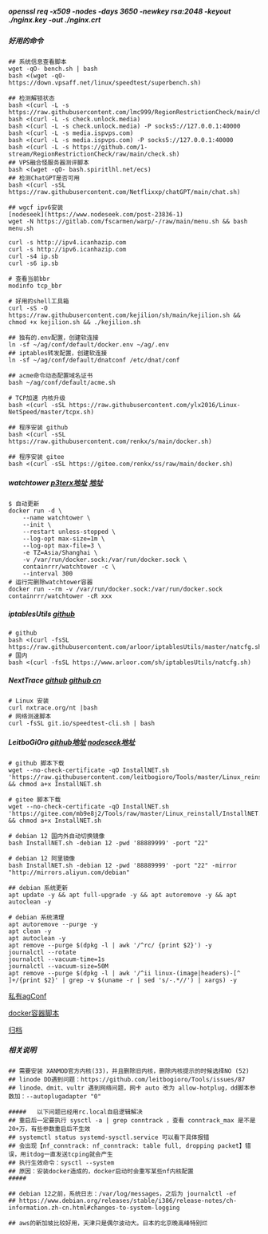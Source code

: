 ##### openssl req -x509 -nodes -days 3650 -newkey rsa:2048 -keyout ./nginx.key -out ./nginx.crt

##### 好用的命令
```shell
## 系统信息查看脚本
wget -qO- bench.sh | bash
bash <(wget -qO- https://down.vpsaff.net/linux/speedtest/superbench.sh)

## 检测解锁状态
bash <(curl -L -s https://raw.githubusercontent.com/lmc999/RegionRestrictionCheck/main/check.sh)
bash <(curl -L -s check.unlock.media)
bash <(curl -L -s check.unlock.media) -P socks5://127.0.0.1:40000
bash <(curl -L -s media.ispvps.com)
bash <(curl -L -s media.ispvps.com) -P socks5://127.0.0.1:40000
bash <(curl -L -s https://github.com/1-stream/RegionRestrictionCheck/raw/main/check.sh)
## VPS融合怪服务器测评脚本
bash <(wget -qO- bash.spiritlhl.net/ecs)
## 检测ChatGPT是否可用
bash <(curl -sSL https://raw.githubusercontent.com/Netflixxp/chatGPT/main/chat.sh)

## wgcf ipv6安装
[nodeseek](https://www.nodeseek.com/post-23836-1)
wget -N https://gitlab.com/fscarmen/warp/-/raw/main/menu.sh && bash menu.sh

curl -s http://ipv4.icanhazip.com 
curl -s http://ipv6.icanhazip.com
curl -s4 ip.sb
curl -s6 ip.sb

# 查看当前bbr
modinfo tcp_bbr

# 好用的shell工具箱
curl -sS -O https://raw.githubusercontent.com/kejilion/sh/main/kejilion.sh && chmod +x kejilion.sh && ./kejilion.sh

## 独有的.env配置，创建软连接
ln -sf ~/ag/conf/default/docker.env ~/ag/.env
## iptables转发配置，创建软连接
ln -sf ~/ag/conf/default/dnatconf /etc/dnat/conf

## acme命令动态配置域名证书
bash ~/ag/conf/default/acme.sh

# TCP加速 内核升级
bash <(curl -sSL https://raw.githubusercontent.com/ylx2016/Linux-NetSpeed/master/tcpx.sh)

## 程序安装 github
bash <(curl -sSL https://raw.githubusercontent.com/renkx/s/main/docker.sh)

## 程序安装 gitee
bash <(curl -sSL https://gitee.com/renkx/ss/raw/main/docker.sh)
```

##### watchtower [p3terx地址](https://p3terx.com/archives/docker-watchtower.html) [地址](https://containrrr.dev/watchtower/arguments/)
```shell
$ 自动更新
docker run -d \
    --name watchtower \
    --init \
    --restart unless-stopped \
    --log-opt max-size=1m \
    --log-opt max-file=3 \
    -e TZ=Asia/Shanghai \
    -v /var/run/docker.sock:/var/run/docker.sock \
    containrrr/watchtower -c \
    --interval 300
# 运行完删除watchtower容器
docker run --rm -v /var/run/docker.sock:/var/run/docker.sock containrrr/watchtower -cR xxx
```

##### iptablesUtils [github](https://github.com/arloor/iptablesUtils)
```shell
# github
bash <(curl -fsSL https://raw.githubusercontent.com/arloor/iptablesUtils/master/natcfg.sh)
# 国内
bash <(curl -fsSL https://www.arloor.com/sh/iptablesUtils/natcfg.sh)
```

##### NextTrace [github](https://github.com/nxtrace/NTrace-core) [github cn](https://github.com/nxtrace/NTrace-core/blob/main/README_zh_CN.md)
```shell
# Linux 安装
curl nxtrace.org/nt |bash
# 网络测速脚本
curl -fsSL git.io/speedtest-cli.sh | bash
```

##### LeitboGi0ro [github地址](https://github.com/leitbogioro/Tools) [nodeseek地址](https://www.nodeseek.com/post-9383-1)
```shell
# github 脚本下载
wget --no-check-certificate -qO InstallNET.sh 'https://raw.githubusercontent.com/leitbogioro/Tools/master/Linux_reinstall/InstallNET.sh' && chmod a+x InstallNET.sh

# gitee 脚本下载
wget --no-check-certificate -qO InstallNET.sh 'https://gitee.com/mb9e8j2/Tools/raw/master/Linux_reinstall/InstallNET.sh' && chmod a+x InstallNET.sh

# debian 12 国内外自动切换镜像
bash InstallNET.sh -debian 12 -pwd '88889999' -port "22"

# debian 12 阿里镜像
bash InstallNET.sh -debian 12 -pwd '88889999' -port "22" -mirror "http://mirrors.aliyun.com/debian"

```

```shell
## debian 系统更新
apt update -y && apt full-upgrade -y && apt autoremove -y && apt autoclean -y

# debian 系统清理
apt autoremove --purge -y
apt clean -y
apt autoclean -y
apt remove --purge $(dpkg -l | awk '/^rc/ {print $2}') -y
journalctl --rotate
journalctl --vacuum-time=1s
journalctl --vacuum-size=50M
apt remove --purge $(dpkg -l | awk '/^ii linux-(image|headers)-[^ ]+/{print $2}' | grep -v $(uname -r | sed 's/-.*//') | xargs) -y
```

[私有agConf](https://github.com/renkx/myconf/tree/agconf)

[docker容器脚本](./README_D.md)

[归档](./README_ARCHIVE.md)

##### 相关说明
```shell
## 需要安装 XANMOD官方内核(33)，并且删除旧内核，删除内核提示的时候选择NO (52)
## linode DD遇到问题：https://github.com/leitbogioro/Tools/issues/87
## linode、dmit、vultr 遇到网络问题，网卡 auto 改为 allow-hotplug，dd脚本参数加：--autoplugadapter "0"

#####   以下问题已经用rc.local自启逻辑解决
## 重启后一定要执行 sysctl -a | grep conntrack ，查看 conntrack_max 是不是20+万，有些参数重启后不生效
## systemctl status systemd-sysctl.service 可以看下具体报错
## 会出现【nf_conntrack: nf_conntrack: table full, dropping packet】错误，用itdog一直发送tcping就会产生
## 执行生效命令：sysctl --system
## 原因：安装docker造成的，docker启动时会重写某些nf内核配置
#####

## debian 12之前，系统日志：/var/log/messages，之后为 journalctl -ef
## https://www.debian.org/releases/stable/i386/release-notes/ch-information.zh-cn.html#changes-to-system-logging

## aws的新加坡比较好用，天津只是偶尔波动大。日本的北京晚高峰特别烂
```